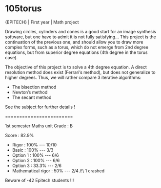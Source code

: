 # 105torus

{EPITECH} | First year | Math project

Drawing circles, cylinders and cones is a good start for an image synthesis software, but one have to admit
it is not fully satisfying... 
This project is the continuation of the previous one, and should allow you to draw more complex forms, 
such as a torus, which do not emerge from 2nd degree equations, but from superior degree equations (4th degree in the torus case).

The objective of this project is to solve a 4th degree equation. 
A direct resolution method does exist (Ferrari’s method), but does not generalize to higher degrees. Thus, 
we will rather compare 3 iterative algorithms:

  - The bisection method
  - Newton’s method
  - The secant method

See the subject for further details !

========================

1st semester Maths unit
Grade : B

Score : 82.9%
  - Rigor               : 100%    --- 10/10
  - Basic               : 100%    --- 3/3
  - Option 1            : 100%    --- 6/6
  - Option 2            : 100%    --- 6/6
  - Option 3            : 33.3%   --- 2/6
  - Mathematical rigor  : 50%     --- 2/4 /!\ 1 crashed
  
Beware of -42 Epitech students !!!
